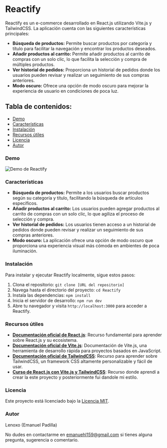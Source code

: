 # Reactify

Reactify es un e-commerce desarrollado en React.js utilizando Vite.js y TailwindCSS. La aplicación cuenta con las siguientes características principales:

- **Búsqueda de productos:** Permite buscar productos por categoría y título para facilitar la navegación y encontrar los productos deseados.
- **Añadir productos al carrito:** Permite añadir productos al carrito de compras con un solo clic, lo que facilita la selección y compra de múltiples productos.
- **Ver historial de pedidos:** Proporciona un historial de pedidos donde los usuarios pueden revisar y realizar un seguimiento de sus compras anteriores.
- **Modo oscuro:** Ofrece una opción de modo oscuro para mejorar la experiencia de usuario en condiciones de poca luz.

## Tabla de contenidos:
- [Demo](#demo)
- [Características](#características)
- [Instalación](#instalación)
- [Recursos útiles](#recursos-útiles)
- [Licencia](#licencia)
- [Autor](#autor)

### Demo

![Demo de Reactify](https://media.giphy.com/media/v1.Y2lkPTc5MGI3NjExNzdmM2I5NmRhNWM2ZDQ5MDEwYjBiZDAyOTRhYmIwMmI1OGJkZTVhZSZlcD12MV9pbnRlcm5hbF9naWZzX2dpZklkJmN0PWc/gtOmlOjB0yE9mHueaS/giphy.gif)

### Características

- **Búsqueda de productos:** Permite a los usuarios buscar productos según su categoría y título, facilitando la búsqueda de artículos específicos.
- **Añadir productos al carrito:** Los usuarios pueden agregar productos al carrito de compras con un solo clic, lo que agiliza el proceso de selección y compra.
- **Ver historial de pedidos:** Los usuarios tienen acceso a un historial de pedidos donde pueden revisar y realizar un seguimiento de sus compras anteriores.
- **Modo oscuro:** La aplicación ofrece una opción de modo oscuro que proporciona una experiencia visual más cómoda en ambientes de poca iluminación.

### Instalación

Para instalar y ejecutar Reactify localmente, sigue estos pasos:

1. Clona el repositorio: `git clone [URL del repositorio]`
2. Navega hasta el directorio del proyecto: `cd Reactify`
3. Instala las dependencias: `npm install`
4. Inicia el servidor de desarrollo: `npm run dev`
5. Abre tu navegador y visita `http://localhost:3000` para acceder a Reactify.

### Recursos útiles

- **[Documentación oficial de React.js](https://react.dev/)**: Recurso fundamental para aprender sobre React.js y su ecosistema.
- **[Documentación oficial de Vite.js](https://vitejs.dev/)**: Documentación de Vite.js, una herramienta de desarrollo rápida para proyectos basados en JavaScript.
- **[Documentación oficial de TailwindCSS](https://tailwindcss.com/)**: Recurso para aprender sobre TailwindCSS, un framework CSS altamente personalizable y fácil de usar.
- **[Curso de React.js con Vite.js y TailwindCSS](https://platzi.com/cursos/react-vite-tailwindcss/)**: Recurso donde aprendí a crear la este proyecto y posteriormente fui dandole mi estilo.

### Licencia

Este proyecto está licenciado bajo la [Licencia MIT](LICENSE).

### Autor

Lenoxo (Emanuel Padilla)

No dudes en contactarme en [emanuehl159@gmail.com](mailto:emanuehl159@gmail.com) si tienes alguna pregunta, sugerencia o comentario.
